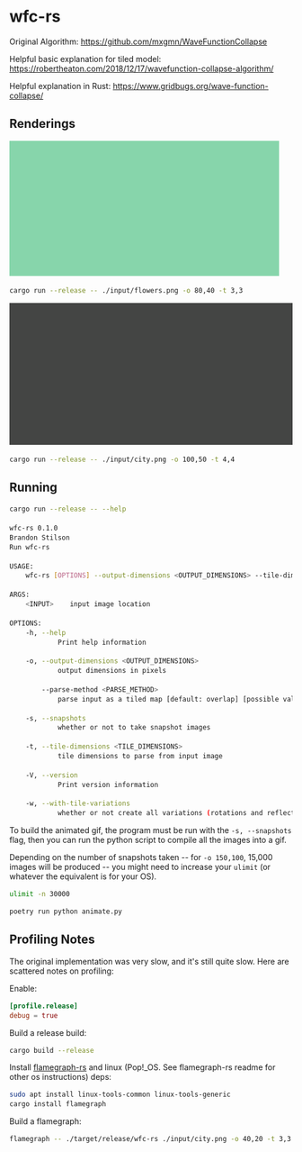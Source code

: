 # wfc-rs

Original Algorithm: <https://github.com/mxgmn/WaveFunctionCollapse>

Helpful basic explanation for tiled model: <https://robertheaton.com/2018/12/17/wavefunction-collapse-algorithm/>

Helpful explanation in Rust: <https://www.gridbugs.org/wave-function-collapse/>

## Renderings

![animated flowers](./flowers.gif)

```bash
cargo run --release -- ./input/flowers.png -o 80,40 -t 3,3
```

![animated city](./city.gif)

```bash
cargo run --release -- ./input/city.png -o 100,50 -t 4,4
```

## Running

```bash
cargo run --release -- --help

wfc-rs 0.1.0
Brandon Stilson
Run wfc-rs

USAGE:
    wfc-rs [OPTIONS] --output-dimensions <OUTPUT_DIMENSIONS> --tile-dimensions <TILE_DIMENSIONS> <INPUT>

ARGS:
    <INPUT>    input image location

OPTIONS:
    -h, --help
            Print help information

    -o, --output-dimensions <OUTPUT_DIMENSIONS>
            output dimensions in pixels

        --parse-method <PARSE_METHOD>
            parse input as a tiled map [default: overlap] [possible values: overlap, tiled]

    -s, --snapshots
            whether or not to take snapshot images

    -t, --tile-dimensions <TILE_DIMENSIONS>
            tile dimensions to parse from input image

    -V, --version
            Print version information

    -w, --with-tile-variations
            whether or not create all variations (rotations and reflections) of tiles
```

To build the animated gif, the program must be run with the `-s, --snapshots` flag, then you can run the python script to compile all the images into a gif.

Depending on the number of snapshots taken -- for `-o 150,100`, 15,000 images will be produced -- you might need to increase your `ulimit` (or whatever the equivalent is for your OS).

```bash
ulimit -n 30000
```

```bash
poetry run python animate.py
```

## Profiling Notes

The original implementation was very slow, and it's still quite slow. Here are scattered notes on profiling:

Enable:

```toml
[profile.release]
debug = true
```

Build a release build:

```bash
cargo build --release
```

Install [flamegraph-rs](https://github.com/flamegraph-rs/flamegraph) and linux (Pop!_OS. See flamegraph-rs readme for other os instructions) deps:

```bash
sudo apt install linux-tools-common linux-tools-generic
cargo install flamegraph
```

Build a flamegraph:

```bash
flamegraph -- ./target/release/wfc-rs ./input/city.png -o 40,20 -t 3,3
```
